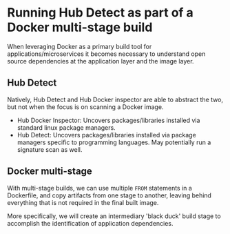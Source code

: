 # Running Hub Detect as part of a Docker multi-stage build

When leveraging Docker as a primary build tool for applications/microservices it becomes necessary to understand open source dependencies at the application layer and the image layer.

## Hub Detect

Natively, Hub Detect and Hub Docker inspector are able to abstract the two, but not when the focus is on scanning a Docker image.

* Hub Docker Inspector: Uncovers packages/libraries installed via standard linux package managers.
* Hub Detect: Uncovers packages/libraries installed via package managers specific to programming languages. May potentially run a signature scan as well.

## Docker multi-stage

With multi-stage builds, we can use multiple `FROM` statements in a Dockerfile, and copy artifacts from one stage to another, leaving behind everything that is not required in the final built image. 

More specifically, we will create an intermediary 'black duck' build stage to accomplish the identification of application dependencies. 